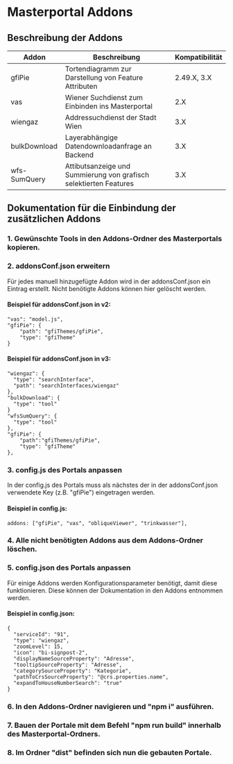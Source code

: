 # Masterportal Addons

## Beschreibung der Addons

| Addon | Beschreibung | Kompatibilität |
|-------|--------------|----------------|
| gfiPie | Tortendiagramm zur Darstellung von Feature Attributen | 2.49.X, 3.X         |
| vas | Wiener Suchdienst zum Einbinden ins Masterportal | 2.X            |
| wiengaz | Addressuchdienst der Stadt Wien | 3.X            |
| bulkDownload| Layerabhängige Datendownloadanfrage an Backend | 3.X            |
| wfs-SumQuery | Attibutsanzeige und Summierung von grafisch selektierten Features | 3.X            |

## Dokumentation für die Einbindung der zusätzlichen Addons

### 1. Gewünschte Tools in den Addons-Ordner des Masterportals kopieren.
### 2. addonsConf.json erweitern

Für jedes manuell hinzugefügte Addon wird in der addonsConf.json ein Eintrag erstellt.
Nicht benötigte Addons können hier gelöscht werden.

#### Beispiel für addonsConf.json in v2:
```
"vas": "model.js",
"gfiPie": {
    "path": "gfiThemes/gfiPie",
    "type": "gfiTheme"
}
```
#### Beispiel für addonsConf.json in v3:
```
"wiengaz": {
  "type": "searchInterface",
  "path": "searchInterfaces/wiengaz"
},
"bulkDownload": {
  "type": "tool"
}
"wfsSumQuery": {
  "type": "tool"
},
"gfiPie": {
    "path":"gfiThemes/gfiPie",
    "type": "gfiTheme"
},
```

### 3. config.js des Portals anpassen

In der config.js des Portals muss als nächstes der in der addonsConf.json verwendete Key (z.B. "gfiPie") eingetragen werden.

#### Beispiel in config.js:
```
addons: ["gfiPie", "vas", "obliqueViewer", "trinkwasser"],
```

### 4. Alle nicht benötigten Addons aus dem Addons-Ordner löschen.

### 5. config.json des Portals anpassen

Für einige Addons werden Konfigurationsparameter benötigt, damit diese funktionieren. Diese können der Dokumentation in den Addons entnommen werden.

#### Beispiel in config.json:
```
{
  "serviceId": "91",
  "type": "wiengaz",
  "zoomLevel": 15,
  "icon": "bi-signpost-2",
  "displayNameSourceProperty": "Adresse",
  "tooltipSourceProperty": "Adresse",
  "categorySourceProperty": "Kategorie",
  "pathToCrsSourceProperty": "@crs.properties.name",
  "expandToHouseNumberSearch": "true"
}
```

### 6. In den Addons-Ordner navigieren und "npm i" ausführen.

### 7. Bauen der Portale mit dem Befehl "npm run build" innerhalb des Masterportal-Ordners.

### 8. Im Ordner "dist" befinden sich nun die gebauten Portale.
